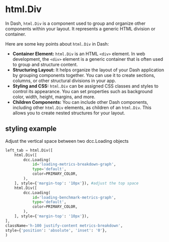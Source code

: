 # html.Div

In Dash, `html.Div` is a component used to group and organize other components within your layout. It represents a generic HTML division or container.

Here are some key points about `html.Div` in Dash:
- **Container Element:** `html.Div` is an HTML `<div>` element. In web development, the `<div>` element is a generic container that is often used to group and structure content.
- **Structuring Layout:** It helps organize the layout of your Dash application by grouping components together. You can use it to create sections, columns, or other structural divisions in your app.
- **Styling and CSS:** `html.Div` can be assigned CSS classes and styles to control its appearance. You can set properties such as background color, width, height, margins, and more.
- **Children Components:** You can include other Dash components, including other `html.Div` elements, as children of an `html.Div`. This allows you to create nested structures for your layout.

## styling example
Adjust the vertical space between two dcc.Loading objects
```py
left_tab = html.Div([
    html.Div([
        dcc.Loading(
            id='loading-metrics-breakdown-graph',
            type='default',
            color=PRIMARY_COLOR,
        ),
    ], style={'margin-top': '10px'}), #adjust the top space
    html.Div([
        dcc.Loading(
            id='loading-benchmark-metrics-graph',
            type='default',
            color=PRIMARY_COLOR,
        ),
    ], style={'margin-top': '10px'}),
],
className='h-100 justify-content metrics-breakdown',
style={'position': 'absolute', 'inset': '0'},
)
```
